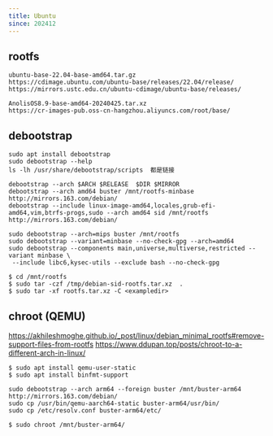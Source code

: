 ```yaml
---
title: Ubuntu
since: 202412
---
```



## rootfs

```
ubuntu-base-22.04-base-amd64.tar.gz
https://cdimage.ubuntu.com/ubuntu-base/releases/22.04/release/
https://mirrors.ustc.edu.cn/ubuntu-cdimage/ubuntu-base/releases/

AnolisOS8.9-base-amd64-20240425.tar.xz
https://cr-images-pub.oss-cn-hangzhou.aliyuncs.com/root/base/
```


## debootstrap

```
sudo apt install debootstrap
sudo debootstrap --help
ls -lh /usr/share/debootstrap/scripts  都是链接

debootstrap --arch $ARCH $RELEASE  $DIR $MIRROR
debootstrap --arch amd64 buster /mnt/rootfs-minbase http://mirrors.163.com/debian/
debootstrap --include linux-image-amd64,locales,grub-efi-amd64,vim,btrfs-progs,sudo --arch amd64 sid /mnt/rootfs http://mirrors.163.com/debian/

sudo debootstrap --arch=mips buster /mnt/rootfs
sudo debootstrap --variant=minbase --no-check-gpg --arch=amd64 
sudo debootstrap --components main,universe,multiverse,restricted --variant minbase \
 --include libc6,kysec-utils --exclude bash --no-check-gpg

$ cd /mnt/rootfs
$ sudo tar -czf /tmp/debian-sid-rootfs.tar.xz  .
$ sudo tar -xf rootfs.tar.xz -C <exampledir>
```


## chroot (QEMU)

https://akhileshmoghe.github.io/_post/linux/debian_minimal_rootfs#remove-support-files-from-rootfs
https://www.ddupan.top/posts/chroot-to-a-different-arch-in-linux/
```
$ sudo apt install qemu-user-static
$ sudo apt install binfmt-support

sudo debootstrap --arch arm64 --foreign buster /mnt/buster-arm64 http://mirrors.163.com/debian/
sudo cp /usr/bin/qemu-aarch64-static buster-arm64/usr/bin/
sudo cp /etc/resolv.conf buster-arm64/etc/

$ sudo chroot /mnt/buster-arm64/
```